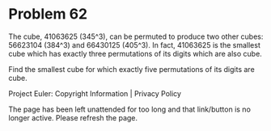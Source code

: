 #   Problem 62

   The cube, 41063625 (345^3), can be permuted to produce two other cubes:
   56623104 (384^3) and 66430125 (405^3). In fact, 41063625 is the smallest
   cube which has exactly three permutations of its digits which are also
   cube.

   Find the smallest cube for which exactly five permutations of its digits
   are cube.

   Project Euler: Copyright Information | Privacy Policy

   The page has been left unattended for too long and that link/button is no
   longer active. Please refresh the page.

